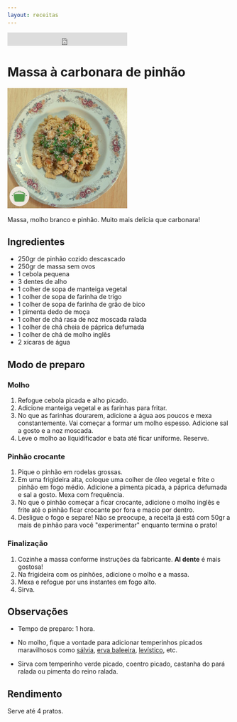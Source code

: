 ```yaml
---
layout: receitas
---
```


<iframe src="https://archive.org/embed/massa_a_carbonara_de_pinhao" width="270" height="30" frameborder="0" webkitallowfullscreen="true" mozallowfullscreen="true" allowfullscreen></iframe>

# Massa à carbonara de pinhão

![Imagem: Prato servido com massa à carbonara de pinhão, salsinha e castanha do pará ralada.](./massa_a_carbonara_de_pinhao.jpg)

Massa, molho branco e pinhão. Muito mais delícia que carbonara! <i class="fas fa-seedling"></i>

## Ingredientes

* 250gr de pinhão cozido descascado
* 250gr de massa sem ovos <i class="fas fa-seedling"></i>
* 1 cebola pequena
* 3 dentes de alho
* 1 colher de sopa de manteiga vegetal
* 1 colher de sopa de farinha de trigo
* 1 colher de sopa de farinha de grão de bico
* 1 pimenta dedo de moça <i class="fas fa-pepper-hot"></i>
* 1 colher de chá rasa de noz moscada ralada
* 1 colher de chá cheia de páprica defumada
* 1 colher de chá de molho inglês
* 2 xícaras de água

## Modo de preparo

### Molho

1. Refogue cebola picada e alho picado.
2. Adicione manteiga vegetal e as farinhas para fritar.
3. No que as farinhas dourarem, adicione a água aos poucos e mexa constantemente. Vai começar a formar um molho espesso. Adicione sal a gosto e a noz moscada.
4. Leve o molho ao liquidificador e bata até ficar uniforme. Reserve.

### Pinhão crocante

1. Pique o pinhão em rodelas grossas.
2. Em uma frigideira alta, coloque uma colher de óleo vegetal e frite o pinhão em fogo médio. Adicione a pimenta picada, a páprica defumada e sal a gosto. Mexa com frequência.
3. No que o pinhão começar a ficar crocante, adicione o molho inglês e frite até o pinhão ficar crocante por fora e macio por dentro.
4. Desligue o fogo e separe! Não se preocupe, a receita já está com 50gr a mais de pinhão para você "experimentar" enquanto termina o prato! <i class="fas fa-laugh-wink"></i>

### Finalização

1. Cozinhe a massa conforme instruções da fabricante. __Al dente__ é mais gostosa! <i class="fas fa-wink"></i>
2. Na frigideira com os pinhões, adicione o molho e a massa.
3. Mexa e refogue por uns instantes em fogo alto.
4. Sirva. <i class="fas fa-laugh-wink"></i>

## Observações

* Tempo de preparo: 1 hora.

* No molho, fique a vontade para adicionar temperinhos picados maravilhosos como [sálvia](https://pt.wikipedia.org/wiki/Salvia_officinalis), [erva baleeira](https://pt.wikipedia.org/wiki/Cordia_verbenacea), [levístico](https://pt.wikipedia.org/wiki/Lev%C3%ADstico), etc.

* Sirva com temperinho verde  picado, coentro picado, castanha do pará ralada ou pimenta do reino ralada. <i class="fas fa-laugh-wink"></i>

## Rendimento

Serve até 4 pratos.
